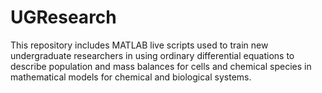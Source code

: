 # UGResearch

This repository includes MATLAB live scripts used to train new undergraduate researchers in using ordinary differential equations to describe population and mass balances for cells and chemical species in mathematical models for chemical and biological systems.

